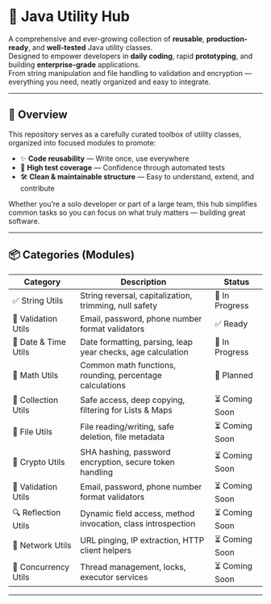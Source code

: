 # 🚀 Java Utility Hub

A comprehensive and ever-growing collection of **reusable**, **production-ready**, and **well-tested** Java utility classes.  
Designed to empower developers in **daily coding**, rapid **prototyping**, and building **enterprise-grade** applications.  
From string manipulation and file handling to validation and encryption — everything you need, neatly organized and easy to integrate.

---

## 📁 Overview

This repository serves as a carefully curated toolbox of utility classes, organized into focused modules to promote:

- ✨ **Code reusability** — Write once, use everywhere
- 🧪 **High test coverage** — Confidence through automated tests
- 🛠️ **Clean & maintainable structure** — Easy to understand, extend, and contribute

Whether you’re a solo developer or part of a large team, this hub simplifies common tasks so you can focus on what truly matters — building great software.

---

## 📦 Categories (Modules)

| Category             | Description                                                | Status      |
|----------------------|------------------------------------------------------------|-------------|
| ✅ String Utils       | String reversal, capitalization, trimming, null safety    | 🔄 In Progress    |
| 🧪 Validation Utils   | Email, password, phone number format validators             | ✅ Ready    |
| 📅 Date & Time Utils  | Date formatting, parsing, leap year checks, age calculation| 🔄 In Progress    |
| 🧮 Math Utils         | Common math functions, rounding, percentage calculations   | 🔄 Planned |
| 🧰 Collection Utils   | Safe access, deep copying, filtering for Lists & Maps     | ⏳ Coming Soon |
| 📂 File Utils         | File reading/writing, safe deletion, file metadata         | ⏳ Coming Soon  |
| 🔐 Crypto Utils       | SHA hashing, password encryption, secure token handling    | ⏳ Coming Soon    |
| 🧪 Validation Utils   | Email, password, phone number format validators             | ⏳ Coming Soon    |
| 🔍 Reflection Utils   | Dynamic field access, method invocation, class introspection| ⏳ Coming Soon  |
| 🔗 Network Utils      | URL pinging, IP extraction, HTTP client helpers             | ⏳ Coming Soon |
| 🧵 Concurrency Utils  | Thread management, locks, executor services                 | ⏳ Coming Soon |

---